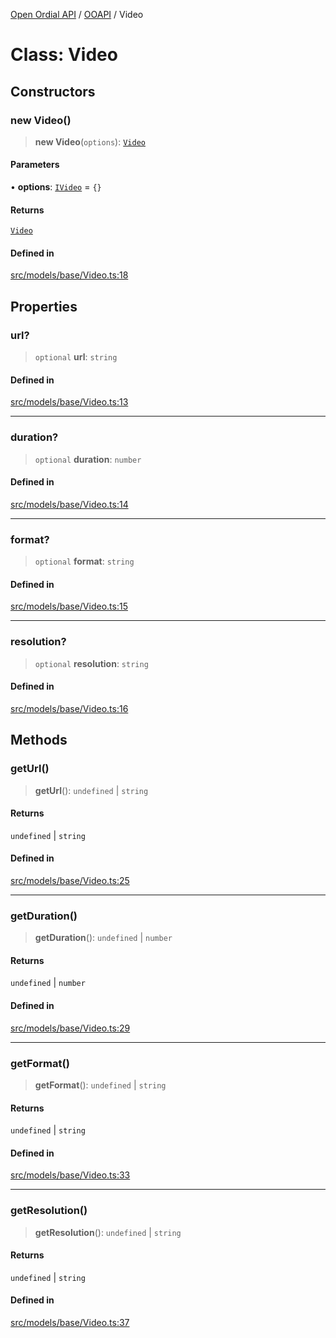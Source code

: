 [Open Ordial API](../../README.md) / [OOAPI](../README.md) / Video

# Class: Video

## Constructors

### new Video()

> **new Video**(`options`): [`Video`](Video.md)

#### Parameters

• **options**: [`IVideo`](../interfaces/IVideo.md) = `{}`

#### Returns

[`Video`](Video.md)

#### Defined in

[src/models/base/Video.ts:18](https://github.com/open-ordinal/open-ordinal-api/blob/70e118e56492403aed907a3616034144dfc18228/src/models/base/Video.ts#L18)

## Properties

### url?

> `optional` **url**: `string`

#### Defined in

[src/models/base/Video.ts:13](https://github.com/open-ordinal/open-ordinal-api/blob/70e118e56492403aed907a3616034144dfc18228/src/models/base/Video.ts#L13)

***

### duration?

> `optional` **duration**: `number`

#### Defined in

[src/models/base/Video.ts:14](https://github.com/open-ordinal/open-ordinal-api/blob/70e118e56492403aed907a3616034144dfc18228/src/models/base/Video.ts#L14)

***

### format?

> `optional` **format**: `string`

#### Defined in

[src/models/base/Video.ts:15](https://github.com/open-ordinal/open-ordinal-api/blob/70e118e56492403aed907a3616034144dfc18228/src/models/base/Video.ts#L15)

***

### resolution?

> `optional` **resolution**: `string`

#### Defined in

[src/models/base/Video.ts:16](https://github.com/open-ordinal/open-ordinal-api/blob/70e118e56492403aed907a3616034144dfc18228/src/models/base/Video.ts#L16)

## Methods

### getUrl()

> **getUrl**(): `undefined` \| `string`

#### Returns

`undefined` \| `string`

#### Defined in

[src/models/base/Video.ts:25](https://github.com/open-ordinal/open-ordinal-api/blob/70e118e56492403aed907a3616034144dfc18228/src/models/base/Video.ts#L25)

***

### getDuration()

> **getDuration**(): `undefined` \| `number`

#### Returns

`undefined` \| `number`

#### Defined in

[src/models/base/Video.ts:29](https://github.com/open-ordinal/open-ordinal-api/blob/70e118e56492403aed907a3616034144dfc18228/src/models/base/Video.ts#L29)

***

### getFormat()

> **getFormat**(): `undefined` \| `string`

#### Returns

`undefined` \| `string`

#### Defined in

[src/models/base/Video.ts:33](https://github.com/open-ordinal/open-ordinal-api/blob/70e118e56492403aed907a3616034144dfc18228/src/models/base/Video.ts#L33)

***

### getResolution()

> **getResolution**(): `undefined` \| `string`

#### Returns

`undefined` \| `string`

#### Defined in

[src/models/base/Video.ts:37](https://github.com/open-ordinal/open-ordinal-api/blob/70e118e56492403aed907a3616034144dfc18228/src/models/base/Video.ts#L37)
